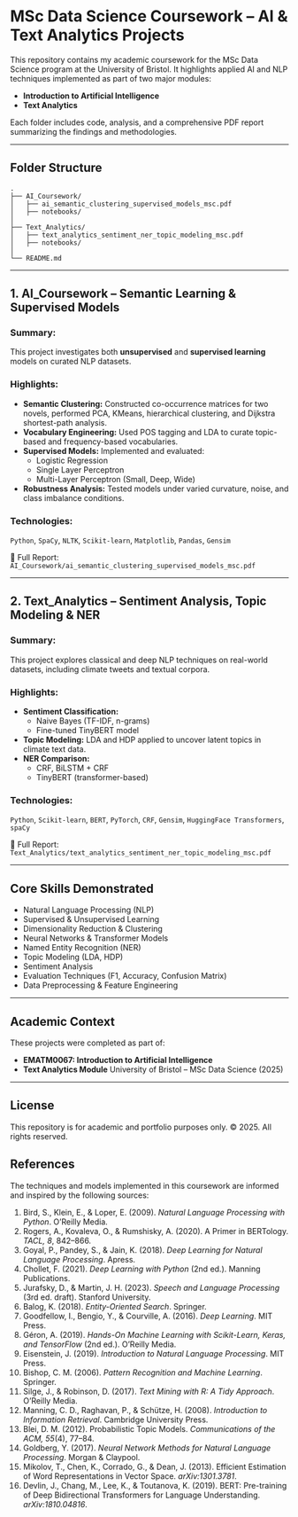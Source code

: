 # MSc Data Science Coursework – AI & Text Analytics Projects

This repository contains my academic coursework for the MSc Data Science program at the University of Bristol. It highlights applied AI and NLP techniques implemented as part of two major modules:

- **Introduction to Artificial Intelligence**
- **Text Analytics**

Each folder includes code, analysis, and a comprehensive PDF report summarizing the findings and methodologies.

---

## Folder Structure

```
.
├── AI_Coursework/
│   ├── ai_semantic_clustering_supervised_models_msc.pdf
│   ├── notebooks/
│
├── Text_Analytics/
│   ├── text_analytics_sentiment_ner_topic_modeling_msc.pdf
│   ├── notebooks/
│
└── README.md
```

---

## 1. AI_Coursework – Semantic Learning & Supervised Models

### Summary:
This project investigates both **unsupervised** and **supervised learning** models on curated NLP datasets.

### Highlights:
- **Semantic Clustering:** Constructed co-occurrence matrices for two novels, performed PCA, KMeans, hierarchical clustering, and Dijkstra shortest-path analysis.
- **Vocabulary Engineering:** Used POS tagging and LDA to curate topic-based and frequency-based vocabularies.
- **Supervised Models:** Implemented and evaluated:
  - Logistic Regression
  - Single Layer Perceptron
  - Multi-Layer Perceptron (Small, Deep, Wide)
- **Robustness Analysis:** Tested models under varied curvature, noise, and class imbalance conditions.

### Technologies:
`Python`, `SpaCy`, `NLTK`, `Scikit-learn`, `Matplotlib`, `Pandas`, `Gensim`

📄 Full Report: `AI_Coursework/ai_semantic_clustering_supervised_models_msc.pdf`

---

## 2. Text_Analytics – Sentiment Analysis, Topic Modeling & NER

### Summary:
This project explores classical and deep NLP techniques on real-world datasets, including climate tweets and textual corpora.

### Highlights:
- **Sentiment Classification:**
  - Naive Bayes (TF-IDF, n-grams)
  - Fine-tuned TinyBERT model
- **Topic Modeling:** LDA and HDP applied to uncover latent topics in climate text data.
- **NER Comparison:**
  - CRF, BiLSTM + CRF
  - TinyBERT (transformer-based)

### Technologies:
`Python`, `Scikit-learn`, `BERT`, `PyTorch`, `CRF`, `Gensim`, `HuggingFace Transformers`, `spaCy`

📄 Full Report: `Text_Analytics/text_analytics_sentiment_ner_topic_modeling_msc.pdf`

---

## Core Skills Demonstrated

- Natural Language Processing (NLP)
- Supervised & Unsupervised Learning
- Dimensionality Reduction & Clustering
- Neural Networks & Transformer Models
- Named Entity Recognition (NER)
- Topic Modeling (LDA, HDP)
- Sentiment Analysis
- Evaluation Techniques (F1, Accuracy, Confusion Matrix)
- Data Preprocessing & Feature Engineering

---

## Academic Context
These projects were completed as part of:
- **EMATM0067: Introduction to Artificial Intelligence**
- **Text Analytics Module**
University of Bristol – MSc Data Science (2025)

---

## License
This repository is for academic and portfolio purposes only. © 2025. All rights reserved.

## References

The techniques and models implemented in this coursework are informed and inspired by the following sources:

1. Bird, S., Klein, E., & Loper, E. (2009). *Natural Language Processing with Python*. O’Reilly Media.
2. Rogers, A., Kovaleva, O., & Rumshisky, A. (2020). A Primer in BERTology. *TACL, 8*, 842–866.
3. Goyal, P., Pandey, S., & Jain, K. (2018). *Deep Learning for Natural Language Processing*. Apress.
4. Chollet, F. (2021). *Deep Learning with Python* (2nd ed.). Manning Publications.
5. Jurafsky, D., & Martin, J. H. (2023). *Speech and Language Processing* (3rd ed. draft). Stanford University.
6. Balog, K. (2018). *Entity-Oriented Search*. Springer.
7. Goodfellow, I., Bengio, Y., & Courville, A. (2016). *Deep Learning*. MIT Press.
8. Géron, A. (2019). *Hands-On Machine Learning with Scikit-Learn, Keras, and TensorFlow* (2nd ed.). O’Reilly Media.
9. Eisenstein, J. (2019). *Introduction to Natural Language Processing*. MIT Press.
10. Bishop, C. M. (2006). *Pattern Recognition and Machine Learning*. Springer.
11. Silge, J., & Robinson, D. (2017). *Text Mining with R: A Tidy Approach*. O’Reilly Media.
12. Manning, C. D., Raghavan, P., & Schütze, H. (2008). *Introduction to Information Retrieval*. Cambridge University Press.
13. Blei, D. M. (2012). Probabilistic Topic Models. *Communications of the ACM, 55*(4), 77–84.
14. Goldberg, Y. (2017). *Neural Network Methods for Natural Language Processing*. Morgan & Claypool.
15. Mikolov, T., Chen, K., Corrado, G., & Dean, J. (2013). Efficient Estimation of Word Representations in Vector Space. *arXiv:1301.3781*.
16. Devlin, J., Chang, M., Lee, K., & Toutanova, K. (2019). BERT: Pre-training of Deep Bidirectional Transformers for Language Understanding. *arXiv:1810.04816*.
